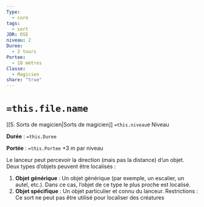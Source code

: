 ```yaml
---
Type:
  - core
tags:
  - sort
JDR: OSE
niveau: 2
Duree:
  - 2 tours
Portee:
  - 18 mètres
Classe:
  - Magicien
share: "true"
---
```

# `=this.file.name`  

[[5. Sorts de magicien|Sorts de magicien]] `=this.niveau`e Niveau

**Durée** : `=this.Duree` 

**Portée** : `=this.Portee` +3 m par niveau

Le lanceur peut percevoir la direction (mais pas la distance) d’un objet. Deux types d’objets peuvent être localisés :

1. **Objet générique** : Un objet générique (par exemple, un escalier, un autel, etc.). Dans ce cas, l’objet de ce type le plus proche est localisé.
2. **Objet spécifique** : Un objet particulier et connu du lanceur.
Restrictions : Ce sort ne peut pas être utilisé pour localiser des créatures